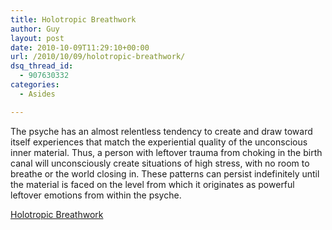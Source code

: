 ```yaml
---
title: Holotropic Breathwork
author: Guy
layout: post
date: 2010-10-09T11:29:10+00:00
url: /2010/10/09/holotropic-breathwork/
dsq_thread_id:
  - 907630332
categories:
  - Asides

---
```

The psyche has an almost relentless tendency to create and draw toward itself experiences that match the experiential quality of the unconscious inner material. Thus, a person with leftover trauma from choking in the birth canal will unconsciously create situations of high stress, with no room to breathe or the world closing in. These patterns can persist indefinitely until the material is faced on the level from which it originates as powerful leftover emotions from within the psyche.

[Holotropic Breathwork](http://tinyurl.com/2wstzw4)
